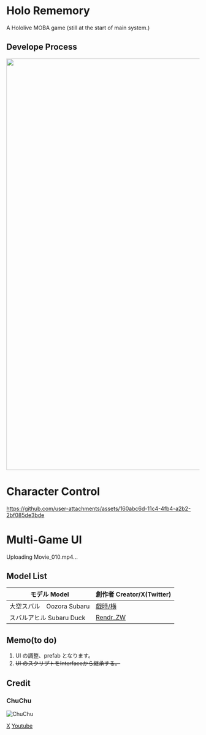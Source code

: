 # Holo Rememory
 A Hololive MOBA game
 (still at the start of main system.)


## Develope Process
<img width="1072" src="https://github.com/user-attachments/assets/fd52a3d7-b9c1-418a-aa16-55f06075ed60">

# Character Control
https://github.com/user-attachments/assets/160abc6d-11c4-4fb4-a2b2-2bf085de3bde

# Multi-Game UI
Uploading Movie_010.mp4…

## Model List
 |モデル Model              | 創作者 Creator/X(Twitter)  |
 |-------------------------|----------------|
 |大空スバル　Oozora Subaru  |[戯時/横](https://x.com/saretoki)  |
 |スバルアヒル Subaru Duck   |[Rendr_ZW](https://x.com/Rendr_ZW)  |

## Memo(to do)
1. UI の調整、prefab となります。
2. ~~UI のスクリプトをInterfaceから継承する。~~

## Credit
 ### ChuChu
 
 ![ChuChu](https://github.com/user-attachments/assets/49c6bf2e-90de-4a71-99d3-7f571a30f2d9)
 
 [X](https://twitter.com/_ChuChu0314)
 [Youtube](https://www.youtube.com/channel/UCdkTl8YBShi6iFQ4szRxfYA)
